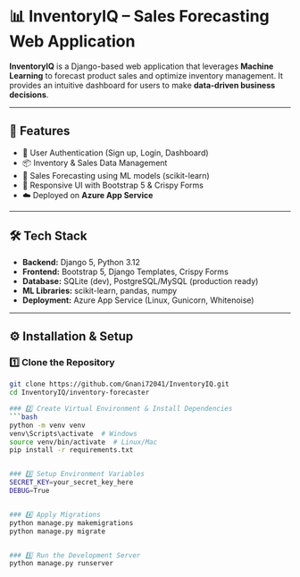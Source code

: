 # 📊 InventoryIQ – Sales Forecasting Web Application

**InventoryIQ** is a Django-based web application that leverages **Machine Learning** to forecast product sales and optimize inventory management. It provides an intuitive dashboard for users to make **data-driven business decisions**.

---

## 🚀 Features
- 🔐 User Authentication (Sign up, Login, Dashboard)  
- 📦 Inventory & Sales Data Management  
- 🤖 Sales Forecasting using ML models (scikit-learn)  
- 🎨 Responsive UI with Bootstrap 5 & Crispy Forms  
- ☁️ Deployed on **Azure App Service**  

---

## 🛠️ Tech Stack
- **Backend:** Django 5, Python 3.12  
- **Frontend:** Bootstrap 5, Django Templates, Crispy Forms  
- **Database:** SQLite (dev), PostgreSQL/MySQL (production ready)  
- **ML Libraries:** scikit-learn, pandas, numpy  
- **Deployment:** Azure App Service (Linux, Gunicorn, Whitenoise)  

---

## ⚙️ Installation & Setup

### 1️⃣ Clone the Repository
```bash
git clone https://github.com/Gnani72041/InventoryIQ.git
cd InventoryIQ/inventory-forecaster

### 2️⃣ Create Virtual Environment & Install Dependencies
```bash
python -m venv venv
venv\Scripts\activate  # Windows
source venv/bin/activate  # Linux/Mac
pip install -r requirements.txt


### 3️⃣ Setup Environment Variables
SECRET_KEY=your_secret_key_here
DEBUG=True


### 4️⃣ Apply Migrations
python manage.py makemigrations
python manage.py migrate


### 5️⃣ Run the Development Server
python manage.py runserver



